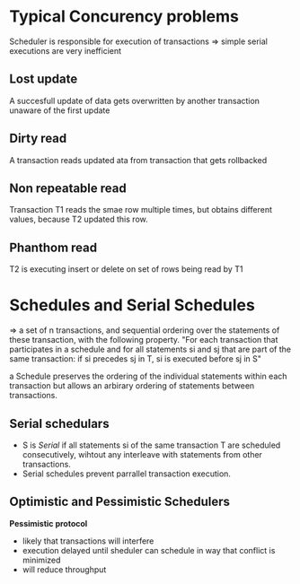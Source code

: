 # Typical Concurency problems
Scheduler is responsible for execution of transactions
=> simple serial executions are very inefficient

## Lost update
A succesfull update of data gets overwritten by another transaction unaware of the first update

## Dirty read
A transaction reads updated ata from transaction that gets rollbacked

## Non repeatable read
Transaction T1 reads the smae row multiple times, but obtains different values, because T2 updated this row. 

## Phanthom read
T2 is executing insert or delete on set of rows being read by T1

# Schedules and Serial Schedules
=> a set of n transactions, and sequential ordering over the statements of these transaction, with the following property.
"For each transaction that participates in a schedule and for all statements si and sj that are part of the same transaction: 
if si precedes sj in T, si is executed before sj in S"

a Schedule preserves the ordering of the individual statements within each transaction but allows an arbirary ordering of statements between transactions.

## Serial schedulars
- S is _Serial_ if all statements si of the same transaction T are scheduled consecutively, wihtout any interleave with statements from other transactions.
- Serial schedules prevent parrallel transaction execution.

## Optimistic and Pessimistic Schedulers
__Pessimistic protocol__
- likely that transactions will interfere
- execution delayed until sheduler can schedule in way that conflict is minimized
- will reduce throughput

